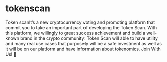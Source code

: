# tokenscan
Token scanIt’s a new cryptocurrency voting and promoting platform that commit you to take an important part of developing the Token Scan. With this platform, we willingly to great success achievement and build a well-known brand in the crypto community. Token Scan will able to have utility and many real use cases that purposely will be a safe investment as well as it will be on our platform and have information about tokenomics. Join With Us! 🚀
